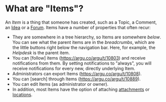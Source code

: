 # What are "Items"?

An _Item_ is a thing that someone has created, such as a Topic, a Comment, an [Idea](https://argu.co/argu/t/10538) or a [Forum](https://argu.co/argu/t/10580). Items have a number of properties that often recur:

- They are somewhere in a tree hierarchy, so Items are somewhere _below_. You can see what the parent items are in the _breadcrumbs_, which are the little buttons right below the navigation bar. Here, for example, the _Helpdesk_ is the parent item.
- You can [follow] items (https://argu.co/argu/t/10803) and receive notifications from them. By setting notifications to "always", you will receive notifications for every new, directly underlying Item.
- Administrators can export Items (https://argu.co/argu/t/10808).
- You can [search] through Items (https://argu.co/argu/t/10889).
- You can edit Items (as administrator or owner).
- In addition, most Items have the option of attaching [attachments](https://argu.co/argu/t/10793) or [locations](https://argu.co/argu/t/10921).
